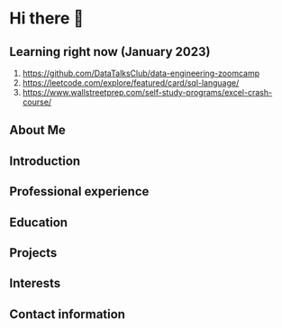 # Hi there 👋

## Learning right now (January 2023)

1. https://github.com/DataTalksClub/data-engineering-zoomcamp
2. https://leetcode.com/explore/featured/card/sql-language/
3. https://www.wallstreetprep.com/self-study-programs/excel-crash-course/

## About Me

## Introduction

## Professional experience

## Education

## Projects

## Interests

## Contact information

